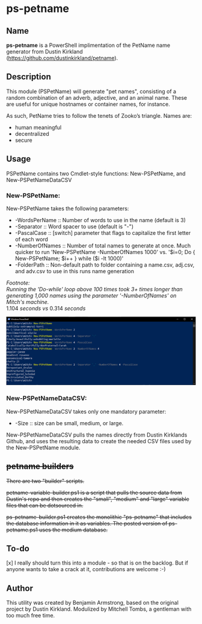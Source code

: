 # ps-petname

## Name

**ps-petname** is a PowerShell implimentation of the PetName name generator from Dustin Kirkland (https://github.com/dustinkirkland/petname).

## Description

This module (PSPetName) will generate "pet names", consisting of a random combination of an adverb, adjective, and an animal name. These are useful for unique hostnames or container names, for instance.

As such, PetName tries to follow the tenets of Zooko’s triangle. Names are:

- human meaningful
- decentralized
- secure

## Usage

PSPetName contains two Cmdlet-style functions: New-PSPetName, and New-PSPetNameDataCSV<br>
### New-PSPetName:
New-PSPetName takes the following parameters:
- -WordsPerName :: Number of words to use in the name (default is 3)
- -Separator :: Word spacer to use (default is "-")
- -PascalCase :: [switch] parameter that flags to capitalize the first letter of each word
- -NumberOfNames :: Number of total names to generate at once. Much quicker to run 'New-PSPetName -NumberOfNames 1000' vs. '$i=0; Do { New-PSPetName; $i++ } while ($i -lt 1000)'
- -FolderPath :: Non-default path to folder containing a name.csv, adj.csv, and adv.csv to use in this runs name generation

*Footnote:<br>Running the 'Do-while' loop above 100 times took 3+ times longer than generating 1,000 names using the parameter '-NumberOfNames' on Mitch's machine.*<br>1.104 *seconds vs* 0.314 *seconds*

![Screenshot of PowerShell Window](https://github.com/BenjaminArmstrong/ps-petname/raw/master/Media/petname.png "Examples in use")



### New-PSPetNameDataCSV:
New-PSPetNameDataCSV takes only one mandatory parameter:
- -Size :: size can be small, medium, or large. 

New-PSPetNameDataCSV pulls the names directly from Dustin Kirklands Github, and uses the resulting data to create the needed CSV files used by the New-PSPetName module.

## <s>petname builders</s>

<s>There are two "builder" scripts.

petname-variable-builder.ps1 is a script that pulls the source data from Dustin's repo and then creates the "small", "medium" and "large" variable files that can be dotsourced in.

ps-petname-builder.ps1 creates the monolithic "ps-petname" that includes the database information in it as variables.  The posted version of ps-petname.ps1 uses the medium database.</s>

## To-do

[x] I really should turn this into a module - so that is on the backlog.  But if anyone wants to take a crack at it, contributions are welcome :-)

## Author

This utility was created by Benjamin Armstrong, based on the original project by Dustin Kirkland. Modulized by Mitchell Tombs, a gentleman with too much free time.